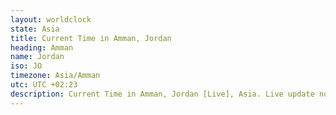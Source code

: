 ```yaml
---
layout: worldclock
state: Asia
title: Current Time in Amman, Jordan
heading: Amman
name: Jordan
iso: JO
timezone: Asia/Amman
utc: UTC +02:23
description: Current Time in Amman, Jordan [Live], Asia. Live update now time in Amman, timezone Asia/Amman, UTC +02:23, Country ISO code & Current Local Time.
---
```


